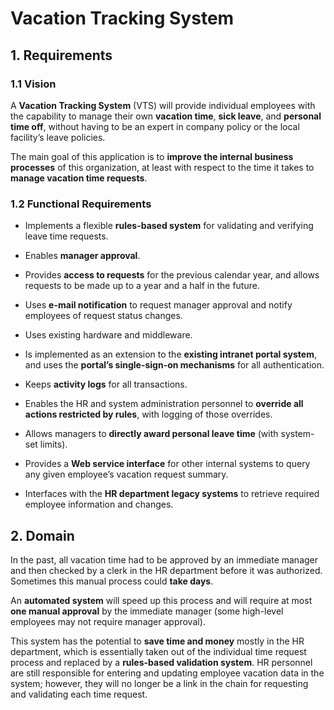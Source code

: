 # Vacation Tracking System

## 1. Requirements

### 1.1 Vision

A **Vacation Tracking System** (VTS) will provide individual employees with the
capability to manage their own **vacation time**, **sick leave**, and **personal time off**, without having to be an expert in company policy or the local facility’s leave policies.

The main goal of this application is to **improve the internal business processes** of this organization, at least with respect to the time it takes to **manage vacation time requests**.

### 1.2 Functional Requirements

+ Implements a flexible **rules-based system** for validating and verifying leave time requests.

+ Enables **manager approval**.

+ Provides **access to requests** for the previous calendar year, and allows requests to be made up to a year and a half in the future.

+ Uses **e-mail notification** to request manager approval and notify employees of request status changes.

+ Uses existing hardware and middleware.

+ Is implemented as an extension to the **existing intranet portal system**, and
uses the **portal’s single-sign-on mechanisms** for all authentication.

+ Keeps **activity logs** for all transactions.

+ Enables the HR and system administration personnel to **override all actions restricted by rules**, with logging of those overrides.

+ Allows managers to **directly award personal leave time** (with system-set limits).

+ Provides a **Web service interface** for other internal systems to query any given employee’s vacation request summary.

+ Interfaces with the **HR department legacy systems** to retrieve required employee information and changes.

## 2. Domain

In the past, all vacation time had to be approved by an immediate manager and then checked by a clerk in the HR department before it was authorized. Sometimes this manual process could **take days**.

An **automated system** will speed up this process and will require at most **one manual approval** by the immediate manager (some high-level employees may not require manager approval).

This system has the potential to **save time and money** mostly in the HR department, which is essentially taken out of the individual time request process and replaced by a **rules-based validation system**. HR personnel are still responsible for entering and updating employee vacation data in the system; however, they will no longer be a link in the chain for requesting and validating each time request.
